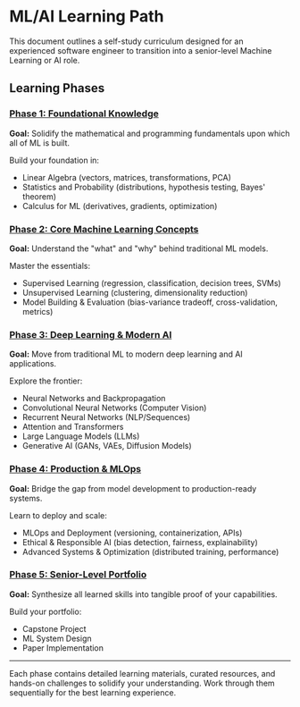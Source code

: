 # ML/AI Learning Path

This document outlines a self-study curriculum designed for an experienced software engineer to transition into a senior-level Machine Learning or AI role.

## Learning Phases

### [Phase 1: Foundational Knowledge](./01-foundational-knowledge/01-foundational-knowledge.md)

**Goal:** Solidify the mathematical and programming fundamentals upon which all of ML is built.

Build your foundation in:

- Linear Algebra (vectors, matrices, transformations, PCA)
- Statistics and Probability (distributions, hypothesis testing, Bayes' theorem)
- Calculus for ML (derivatives, gradients, optimization)

### [Phase 2: Core Machine Learning Concepts](./02-core-machine-learning-concepts/02-core-machine-learning-concepts.md)

**Goal:** Understand the "what" and "why" behind traditional ML models.

Master the essentials:

- Supervised Learning (regression, classification, decision trees, SVMs)
- Unsupervised Learning (clustering, dimensionality reduction)
- Model Building & Evaluation (bias-variance tradeoff, cross-validation, metrics)

### [Phase 3: Deep Learning & Modern AI](./03-deep-learning-modern-ai/03-deep-learning-modern-ai.md)

**Goal:** Move from traditional ML to modern deep learning and AI applications.

Explore the frontier:

- Neural Networks and Backpropagation
- Convolutional Neural Networks (Computer Vision)
- Recurrent Neural Networks (NLP/Sequences)
- Attention and Transformers
- Large Language Models (LLMs)
- Generative AI (GANs, VAEs, Diffusion Models)

### [Phase 4: Production & MLOps](./04-production-mlops/04-production-mlops.md)

**Goal:** Bridge the gap from model development to production-ready systems.

Learn to deploy and scale:

- MLOps and Deployment (versioning, containerization, APIs)
- Ethical & Responsible AI (bias detection, fairness, explainability)
- Advanced Systems & Optimization (distributed training, performance)

### [Phase 5: Senior-Level Portfolio](./05-senior-level-portfolio/05-senior-level-portfolio.md)

**Goal:** Synthesize all learned skills into tangible proof of your capabilities.

Build your portfolio:

- Capstone Project
- ML System Design
- Paper Implementation

---

Each phase contains detailed learning materials, curated resources, and hands-on challenges to solidify your understanding. Work through them sequentially for the best learning experience.
